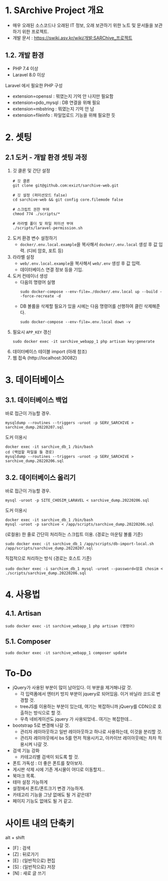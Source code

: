 # 1. SArchive Project 개요

- 매우 오래된 소스코드나 오래된 IT 정보, 오래 보관하기 위한 노트 및 문서들을 보관하기 위한 프로젝트.
- 개발 문서 : https://swiki.asv.kr/wiki/개발:SARChive_프로젝트


## 1.2. 개발 환경
* PHP 7.4 이상
* Laravel 8.0 이상


Laravel 에서 필요한 PHP 구성
* extension=openssl : 뭐였는지 기억 안 나지만 필요함
* extension=pdo_mysql : DB 연결을 위해 필요
* extension=mbstring : 뭐였는지 기억 안 남
* extension=fileinfo : 파일업로드 기능을 위해 필요한 듯


# 2. 셋팅
## 2.1 도커 - 개발 환경 셋팅 과정
1. 깃 클론 및 간단 설정
    ```console
    # 깃 클론
    git clone git@github.com:exizt/sarchive-web.git

    # 깃 설정 (퍼미션모드 false)
    cd sarchive-web && git config core.filemode false
    
    # 스크립트 권한 부여
    chmod 774 ./scripts/*

    # 라라벨 폴더 및 파일 퍼미션 부여
    ./scripts/laravel-permission.sh
    ```
2. 도커 환경 변수 설정하기
    - `docker/.env.local.example`을 복사해서 `docker/.env.local` 생성 후 값 입력. (디비 암호, 포트 등)
3. 라라벨 설정
    - `web/.env.local.example`을 복사해서 `web/.env` 생성 후 값 입력.
    - 데이터베이스 연결 정보 등을 기입.
4. 도커 컨테이너 생성
    - 다음의 명령어 실행
        ```console
        sudo docker-compose --env-file=./docker/.env.local up --build --force-recreate -d
        ```
    - DB 볼륨을 삭제할 필요가 있을 시에는 다음 명령어를 선행하여 클린 삭제해준다.
        ```console
        sudo docker-compose --env-file=.env.local down -v
        ```
5. 필요시 `APP_KEY` 갱신
    ```console
    sudo docker exec -it sarchive_webapp_1 php artisan key:generate
    ```
6. 데이터베이스 테이블 import (아래 참조)
7. 웹 접속 (http://localhost:30082)



# 3. 데이터베이스
## 3.1. 데이터베이스 백업
바로 접근이 가능할 경우.
```
mysqldump --routines --triggers -uroot -p SERV_SARCHIVE > sarchive_dump.20220207.sql
```


도커 이용시
```
docker exec -it sarchive_db_1 /bin/bash
cd (백업할 파일을 둘 경로)
mysqldump --routines --triggers -uroot -p SERV_SARCHIVE > sarchive_dump.20220206.sql
```


## 3.2. 데이터베이스 올리기
바로 접근이 가능할 경우.
```
mysql -uroot -p SITE_CHOSIM_LARAVEL < sarchive_dump.20220206.sql
```


도커 이용시
```
docker exec -it sarchive_db_1 /bin/bash
mysql -uroot -p sarchive < /app/scripts/sarchive_dump.20220206.sql
```


(로컬용) 한 줄로 간단히 처리하는 스크립트 이용. (경로는 마운팅 볼륨 기준)
```
sudo docker exec -it sarchive_db_1 /app/scripts/db-import-local.sh /app/scripts/sarchive_dump.20220207.sql
```


직접적으로 처리하는 방식 (경로는 호스트 기준)
```
sudo docker exec -i sarchive_db_1 mysql -uroot --password=암호 chosim < ./scripts/sarchive_dump.20220206.sql
```


# 4. 사용법
## 4.1. Artisan
```
sudo docker exec -it sarchive_webapp_1 php artisan (명령어)
```


## 5.1. Composer
```
sudo docker exec -it sarchive_webapp_1 composer update
```


# To-Do
- jQuery가 사용된 부분이 많이 남아있다. 이 부분을 제거해나갈 것. 
    - 각 입력폼에서 엔터키 방지 부분이 jquery로 되어있음. 이거 바닐라 코드로 변경할 것.
    - treeJS를 이용하는 부분이 있는데, 여기는 복잡하니까 jQuery를 CDN으로 호출하는 방식으로 할 것.
    - 우측 네비게이션도 jquery 가 사용되었네.. 여기는 복잡한데...
- bootstrap 5로 변경해 나갈 것.
    - 관리자 레이아웃하고 일반 레이아웃하고 하나로 사용하는데, 이것을 분리할 것.
    - 관리자 레이아웃에서 bs 5를 먼저 적용시키고, 아카이브 레이아웃에는 차차 적용시켜 나갈 것.
- 검색 기능 강화
    - 카테고리별 검색이 되도록 할 것.
- 폰트 가독성 : 더 좋은 폰트를 찾아보자.
- 게시판 삭제 시에 기존 게시물이 어디로 이동할지...
- 북마크 목록.
- 테마 설정 가능하게
- 설정에서 폰트/폰트크기 변경 가능하게.
- 카테고리 기능을 그냥 없애도 될 거 같은데?
- 페이지 기능도 없애도 될 거 같고.


# 사이트 내의 단축키
alt + shift
- [F] : 검색
- [Z] : 뒤로가기
- [E] : (일반적으로) 편집
- [S] : (일반적으로) 저장
- [N] : 새로 글 쓰기

